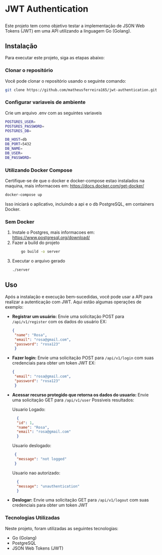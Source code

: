 # JWT Authentication

##
Este projeto tem como objetivo testar a implementação de JSON Web Tokens (JWT) em uma API utilizando a linguagem Go (Golang).

## Instalação

Para executar este projeto, siga as etapas abaixo:

### Clonar o repositório

Você pode clonar o repositório usando o seguinte comando:

```bash
git clone https://github.com/matheusferreira165/jwt-authentication.git
```
### Configurar variaveis de ambiente
Crie um arquivo .env com as seguintes variaveis 

```bash
POSTGRES_USER=
POSTGRES_PASSWORD=
POSTGRES_DB=

DB_HOST=db
DB_PORT=5432
DB_NAME=
DB_USER=
DB_PASSWORD=
```

### Utilizando Docker Compose

Certifique-se de que o docker e docker-compose estao instalados na maquina, mais informacoes em: https://docs.docker.com/get-docker/

```bash
docker-compose up
```
Isso iniciará o aplicativo, incluindo a api e o db PostgreSQL, em containers Docker.

### Sem Docker
1. Instale o Postgres, mais informacoes em: https://www.postgresql.org/download/
2. Fazer a build do projeto
    ```bash 
        go build -o server
    ```
3. Executar o arquivo gerado
   ```bash
   ./server
   ```

## Uso

Após a instalação e execução bem-sucedidas, você pode usar a API para realizar a autenticação com JWT. Aqui estão algumas operações de exemplo:

- **Registrar um usuário:** Envie uma solicitação POST para `/api/v1/register` com os dados do usuário EX:
   ```json
   {
	"name": "Rosa",
	"email": "rosa@gmail.com",
	"password": "rosa123"
    }
   ```
  

- **Fazer login:** Envie uma solicitação POST para `/api/v1/login` com suas credenciais para obter um token JWT EX:
   ```json
   {
	"email": "rosa@gmail.com",
	"password": "rosa123"
    }
   ```

- **Acessar recurso protegido que retorna os dados do usuario:** Envie uma solicitação GET para `/api/v1/user`
  Possiveis resultados: 

  Usuario Logado:
  ```json
    {
	"id": 1,
	"name": "Rosa",
	"email": "rosa@gmail.com"
    }
  ```
  Usuario deslogado:
  ```json
   {
	"message": "not logged"
   }
  ```
  Usuario nao autorizado:
  ```json
    {
	"message": "unauthentication"
    }
  ```
- **Deslogar:** Envie uma solicitação GET para `/api/v1/logout` com suas credenciais para obter um token JWT

### Tecnologias Utilizadas

Neste projeto, foram utilizadas as seguintes tecnologias:

- Go (Golang) 
- PostgreSQL 
- JSON Web Tokens (JWT)


